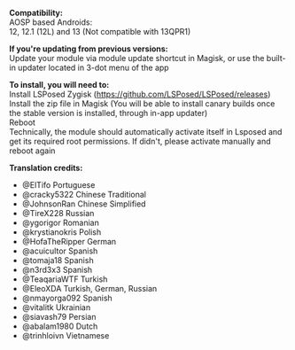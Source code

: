   
**Compatibility:**  
AOSP based Androids:  
12, 12.1 (12L) and 13 (Not compatible with 13QPR1)  
  
**If you're updating from previous versions:**  
Update your module via module update shortcut in Magisk, or use the built-in updater located in 3-dot menu of the app   

**To install, you will need to:**  
Install LSPosed Zygisk (https://github.com/LSPosed/LSPosed/releases)  
Install the zip file in Magisk (You will be able to install canary builds once the stable version is installed, through in-app updater)  
Reboot  
Technically, the module should automatically activate itself in Lsposed and get its required root permissions. If didn't, please activate manually and reboot again  
  
**Translation credits:**  
- @ElTifo Portuguese   
- @cracky5322 Chinese Traditional   
- @JohnsonRan Chinese Simplified   
- @TireX228 Russian   
- @ygorigor Romanian   
- @krystianokris Polish   
- @HofaTheRipper German   
- @acuicultor Spanish   
- @tomaja18 Spanish   
- @n3rd3x3 Spanish   
- @TeaqariaWTF Turkish   
- @EleoXDA Turkish, German, Russian   
- @nmayorga092 Spanish   
- @vitalitk Ukrainian   
- @siavash79 Persian   
- @abalam1980 Dutch   
- @trinhloivn Vietnamese   